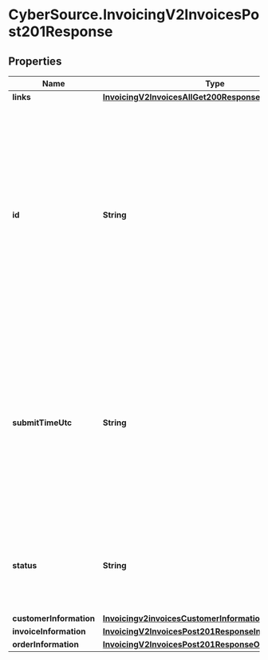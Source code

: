 # CyberSource.InvoicingV2InvoicesPost201Response

## Properties
Name | Type | Description | Notes
------------ | ------------- | ------------- | -------------
**links** | [**InvoicingV2InvoicesAllGet200ResponseLinks1**](InvoicingV2InvoicesAllGet200ResponseLinks1.md) |  | [optional] 
**id** | **String** | An unique identification number assigned by CyberSource to identify the submitted request. It is also appended to the endpoint of the resource.  On incremental authorizations, this value with be the same as the identification number returned in the original authorization response.  | [optional] 
**submitTimeUtc** | **String** | Time of request in UTC. Format: &#x60;YYYY-MM-DDThh:mm:ssZ&#x60; Example &#x60;2016-08-11T22:47:57Z&#x60; equals August 11, 2016, at 22:47:57 (10:47:57 p.m.). The &#x60;T&#x60; separates the date and the time. The &#x60;Z&#x60; indicates UTC.  Returned by authorization service.  | [optional] 
**status** | **String** | The status of the invoice.  Possible values: - DRAFT - CREATED - SENT - PARTIAL - PAID - CANCELED  | [optional] 
**customerInformation** | [**Invoicingv2invoicesCustomerInformation**](Invoicingv2invoicesCustomerInformation.md) |  | [optional] 
**invoiceInformation** | [**InvoicingV2InvoicesPost201ResponseInvoiceInformation**](InvoicingV2InvoicesPost201ResponseInvoiceInformation.md) |  | [optional] 
**orderInformation** | [**InvoicingV2InvoicesPost201ResponseOrderInformation**](InvoicingV2InvoicesPost201ResponseOrderInformation.md) |  | [optional] 


